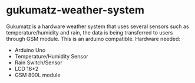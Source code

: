 # gukumatz-weather-system
Gukumatz is a hardware weather system that uses several sensors such as temperature/humidity and rain, the data is being transferred to users through GSM module. This is an arduino compatible.
Hardware needed:
- Arduino Uno
- Temperature/Humidity Sensor
- Rain Switch/Sensor
- LCD 16*2
- GSM 800L module
